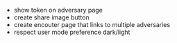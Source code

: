 - show token on adversary page
- create share image button
- create encouter page that links to multiple adversaries
- respect user mode preference dark/light